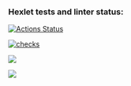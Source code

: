 ### Hexlet tests and linter status:
[![Actions Status](https://github.com/Mark-Shkuro/frontend-project-lvl2/workflows/hexlet-check/badge.svg)](https://github.com/Mark-Shkuro/frontend-project-lvl2/actions)

[![checks](https://github.com/Mark-Shkuro/frontend-project-lvl2/actions/workflows/checks.yml/badge.svg)](https://github.com/Mark-Shkuro/frontend-project-lvl2/actions/workflows/checks.yml)

<a href="https://codeclimate.com/github/Mark-Shkuro/frontend-project-lvl2/maintainability"><img src="https://api.codeclimate.com/v1/badges/872900f6052a226a0c0a/maintainability" /></a>

<a href="https://asciinema.org/a/515230" target="_blank"><img src="https://asciinema.org/a/515230.svg" /></a>